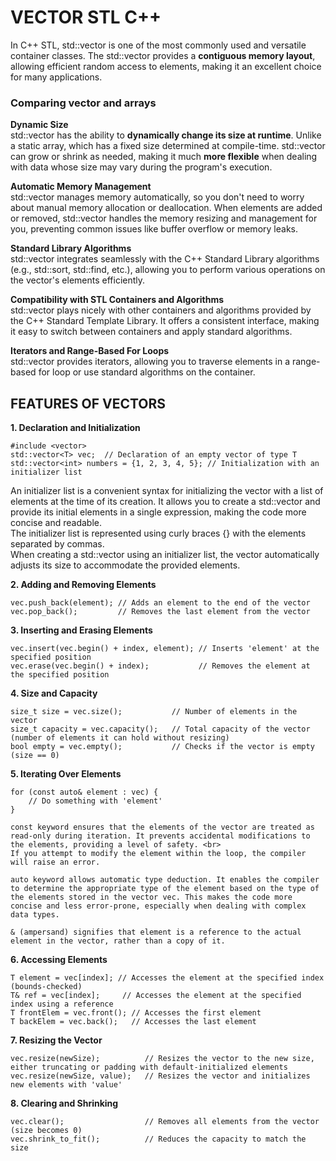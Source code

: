 # VECTOR STL C++

In C++ STL, std::vector is one of the most commonly used and versatile container classes. The std::vector provides a **contiguous memory layout**, allowing efficient random access to elements, making it an excellent choice for many applications.

### Comparing vector and arrays
**Dynamic Size** <br>
std::vector has the ability to **dynamically change its size at runtime**. Unlike a static array, which has a fixed size determined at compile-time. std::vector can grow or shrink as needed, making it much **more flexible** when dealing with data whose size may vary during the program's execution. 

**Automatic Memory Management** <br>
std::vector manages memory automatically, so you don't need to worry about manual memory allocation or deallocation. When elements are added or removed, std::vector handles the memory resizing and management for you, preventing common issues like buffer overflow or memory leaks.

**Standard Library Algorithms** <br>
std::vector integrates seamlessly with the C++ Standard Library algorithms (e.g., std::sort, std::find, etc.), allowing you to perform various operations on the vector's elements efficiently.

**Compatibility with STL Containers and Algorithms** <br>
std::vector plays nicely with other containers and algorithms provided by the C++ Standard Template Library. It offers a consistent interface, making it easy to switch between containers and apply standard algorithms.

**Iterators and Range-Based For Loops** <br>
std::vector provides iterators, allowing you to traverse elements in a range-based for loop or use standard algorithms on the container.

## FEATURES OF VECTORS

**1. Declaration and Initialization**

```
#include <vector>
std::vector<T> vec;  // Declaration of an empty vector of type T
std::vector<int> numbers = {1, 2, 3, 4, 5}; // Initialization with an initializer list
```

An initializer list is a convenient syntax for initializing the vector with a list of elements at the time of its creation. It allows you to create a std::vector and provide its initial elements in a single expression, making the code more concise and readable. <br>
The initializer list is represented using curly braces {} with the elements separated by commas. <br>
When creating a std::vector using an initializer list, the vector automatically adjusts its size to accommodate the provided elements.

**2. Adding and Removing Elements**

```
vec.push_back(element); // Adds an element to the end of the vector
vec.pop_back();         // Removes the last element from the vector
```

**3. Inserting and Erasing Elements**

```
vec.insert(vec.begin() + index, element); // Inserts 'element' at the specified position
vec.erase(vec.begin() + index);           // Removes the element at the specified position
```

**4. Size and Capacity**

```
size_t size = vec.size();           // Number of elements in the vector
size_t capacity = vec.capacity();   // Total capacity of the vector (number of elements it can hold without resizing)
bool empty = vec.empty();           // Checks if the vector is empty (size == 0)
```

**5. Iterating Over Elements**

```
for (const auto& element : vec) {
    // Do something with 'element'
}

const keyword ensures that the elements of the vector are treated as read-only during iteration. It prevents accidental modifications to the elements, providing a level of safety. <br>
If you attempt to modify the element within the loop, the compiler will raise an error.

auto keyword allows automatic type deduction. It enables the compiler to determine the appropriate type of the element based on the type of the elements stored in the vector vec. This makes the code more concise and less error-prone, especially when dealing with complex data types.

& (ampersand) signifies that element is a reference to the actual element in the vector, rather than a copy of it.
```

**6. Accessing Elements**

```
T element = vec[index]; // Accesses the element at the specified index (bounds-checked)
T& ref = vec[index];     // Accesses the element at the specified index using a reference
T frontElem = vec.front(); // Accesses the first element
T backElem = vec.back();   // Accesses the last element
```

**7. Resizing the Vector**

```
vec.resize(newSize);          // Resizes the vector to the new size, either truncating or padding with default-initialized elements
vec.resize(newSize, value);   // Resizes the vector and initializes new elements with 'value'
```

**8. Clearing and Shrinking**

```
vec.clear();                  // Removes all elements from the vector (size becomes 0)
vec.shrink_to_fit();          // Reduces the capacity to match the size
```

